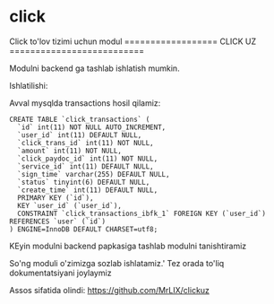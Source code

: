 # click
Click to'lov tizimi uchun modul
================== CLICK UZ ==========================

Modulni backend ga tashlab ishlatish mumkin.

Ishlatilishi:

Avval mysqlda transactions hosil qilamiz:

    CREATE TABLE `click_transactions` (
      `id` int(11) NOT NULL AUTO_INCREMENT,
      `user_id` int(11) DEFAULT NULL,
      `click_trans_id` int(11) NOT NULL,
      `amount` int(11) NOT NULL,
      `click_paydoc_id` int(11) NOT NULL,
      `service_id` int(11) DEFAULT NULL,
      `sign_time` varchar(255) DEFAULT NULL,
      `status` tinyint(6) DEFAULT NULL,
      `create_time` int(11) DEFAULT NULL,
      PRIMARY KEY (`id`),
      KEY `user_id` (`user_id`),
      CONSTRAINT `click_transactions_ibfk_1` FOREIGN KEY (`user_id`) REFERENCES `user` (`id`)
    ) ENGINE=InnoDB DEFAULT CHARSET=utf8;


KEyin modulni backend papkasiga tashlab modulni tanishtiramiz

So'ng moduli o'zimizga sozlab ishlatamiz.'
Tez orada to'liq dokumentatsiyani joylaymiz


Assos sifatida olindi: https://github.com/MrLIX/clickuz
